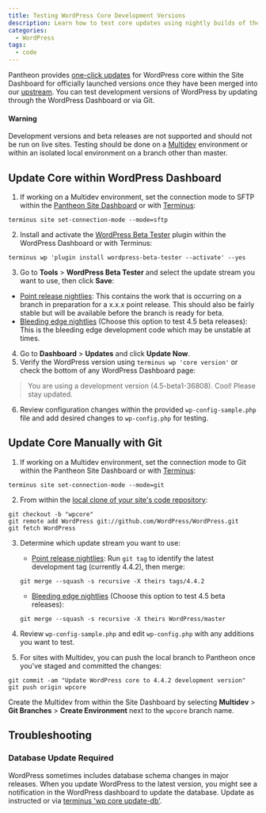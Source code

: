 ```yaml
---
title: Testing WordPress Core Development Versions
description: Learn how to test core updates using nightly builds of the current release or bleeding edge.
categories:
  - WordPress
tags:
  - code
---
```

Pantheon provides [one-click updates](/docs/upstream-updates/) for WordPress core within the Site Dashboard for officially launched versions once they have been merged into our [upstream](https://github.com/pantheon-systems/WordPress). You can test development versions of WordPress by updating through the WordPress Dashboard or via Git.

<div class="alert alert-danger">
<h4>Warning</h4>
Development versions and beta releases are not supported and should not be run on live sites. Testing should be done on a <a href="/docs/multidev/">Multidev</a> environment or within an isolated local environment on a branch other than master.
</div>

## Update Core within WordPress Dashboard
1. If working on a Multidev environment, set the connection mode to SFTP within the [Pantheon Site Dashboard](/docs/sftp/) or with [Terminus](/docs/terminus):

 ```
 terminus site set-connection-mode --mode=sftp
 ```

2. Install and activate the [WordPress Beta Tester](https://wordpress.org/plugins/wordpress-beta-tester/) plugin within the WordPress Dashboard or with Terminus:

 ```
 terminus wp 'plugin install wordpress-beta-tester --activate' --yes
 ```

3. Go to **Tools** > **WordPress Beta Tester** and select the update stream you want to use, then click **Save**:
  - [Point release nightlies](https://wordpress.org/download/nightly/): This contains the work that is occurring on a branch in preparation for a x.x.x point release. This should also be fairly stable but will be available before the branch is ready for beta.
  - [Bleeding edge nightlies](https://wordpress.org/download/beta) (Choose this option to test 4.5 beta releases): This is the bleeding edge development code which may be unstable at times.


4. Go to **Dashboard** > **Updates** and click **Update Now**.
5. Verify the WordPress version using `terminus wp 'core version'` or check the bottom of any WordPress Dashboard page:

  > You are using a development version (4.5-beta1-36808). Cool! Please stay updated.

6. Review configuration changes within the provided `wp-config-sample.php` file and add desired changes to `wp-config.php` for testing.


## Update Core Manually with Git
1. If working on a Multidev environment, set the connection mode to Git within the Pantheon Site Dashboard or with [Terminus](/docs/terminus):

 ```
 terminus site set-connection-mode --mode=git
 ```

2. From within the [local clone of your site's code repository](/docs/git/#clone-your-site-codebase):

 ```
 git checkout -b "wpcore"
 git remote add WordPress git://github.com/WordPress/WordPress.git
 git fetch WordPress
 ```
3. Determine which update stream you want to use:
    - [Point release nightlies](https://wordpress.org/download/nightly/):
     Run `git tag` to identify the latest development tag (currently 4.4.2), then merge:

     ```
     git merge --squash -s recursive -X theirs tags/4.4.2
     ```
    - [Bleeding edge nightlies](https://wordpress.org/download/beta) (Choose this option to test 4.5 beta releases):

     ```
     git merge --squash -s recursive -X theirs WordPress/master
     ```

4. Review `wp-config-sample.php` and edit `wp-config.php` with any additions you want to test.

5. For sites with Multidev, you can push the local branch to Pantheon once you've staged and committed the changes:

 ```
 git commit -am "Update WordPress core to 4.4.2 development version"
 git push origin wpcore
 ```

Create the Multidev from within the Site Dashboard by selecting **Multidev** > **Git Branches** > **Create Environment** next to the `wpcore` branch name.

## Troubleshooting

### Database Update Required
WordPress sometimes includes database schema changes in major releases. When you update WordPress to the latest version, you might see a notification in the WordPress dashboard to update the database. Update as instructed or via [terminus 'wp core update-db'](/docs/terminus).
